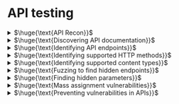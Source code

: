 # API testing

<details>
<summary>$\huge{\text{API Recon}}$</summary>

- You need to find out as much information about the API as possible
  - Discover API endpoint
  - Input data the API processes (compulsory and optional parameters).
  - Supported HTTP methods and media formats.
  - Rate limits and authentication mechanisms.
    
<br>
</details>

<details>
<summary>$\huge{\text{Discovering API documentation}}$</summary>

- Endpoints that may refer to API documentation:
  - `/api`, `/swagger/index.html`, `/openapi.json`
- If you identify the resource endpoint `/api/swagger/v1/users/123` use a list of common paths to directly fuzz for documentation
  - `/api/swagger/v1`, `/api/swagger`, `/api`
    
<br>
</details>

<details>
<summary>$\huge{\text{Identifying API endpoints}}$</summary>

- Browsing application
  - (even if you have access to documentaion, as it may be inaccurate)
- Look out for JavaScript files (These can contain references to API endpoints)
  - Suggestion: JS Link Finder BApp 
    
<br>
</details>

<details>
<summary>$\huge{\text{Identifying supported HTTP methods}}$</summary>

- Test all potential methods when you're investigating API endpoints
  - Use HTTP verbs list in Burp Intruder
    
<br>
</details>

<details>
<summary>$\huge{\text{Identifying supported content types}}$</summary>

Changing the content type may enable you to
- Trigger errors that disclose useful information.
- Bypass flawed defenses.
- Take advantage of differences in processing logic. For example, an API may be secure when handling JSON data but susceptible to injection attacks when dealing with XML.
- To change the content type, modify the Content-Type header, then reformat the request body accordingly
  - Suggestion: Content type converter BApp automatically convert data submitted within requests between XML and JSON
    
<br>
</details>

<details>
<summary>$\huge{\text{Fuzzing to find hidden endpoints}}$</summary>

- `PUT /api/user/update` 
  - Fuzz the `/update` with a list of other common functions, such as `delete` and `add`
  - Use wordlists based on common API naming
    
<br>
</details>

<details>
<summary>$\huge{\text{Finding hidden parameters}}$</summary>

- Wordlists
  - Burp Intruder, Param miner BApp
    
<br>
</details>

<details>
<summary>$\huge{\text{Mass assignment vulnerabilities}}$</summary>

- Software frameworks sometime allow developers to automatically bind HTTP request parameters into program code variables or objects to make using that framework easier on developers
- Consider `PATCH /api/users/` which enables users to update their username and email and includes the following JSON
  -  `{"username": "wiener", "email": "wiener@example.com",}`
- A concurrent `GET /api/users/123` request returns the following JSON:
  - `{"id": 123, "name": "John Doe", "email": "john@example.com", "isAdmin": "false"}`
  - This may indicate that the hidden id and isAdmin parameters are bound to the internal user object, alongside the updated username and email parameters
- Testing
  - To test whether you can modify the enumerated isAdmin parameter value, add it to the PATCH request:
  - `{"username": "wiener", "email": "wiener@example.com", "isAdmin": false,}`
  - In addition, send a PATCH request with an invalid isAdmin parameter value:
  - `{"username": "wiener","email": "wiener@example.com", "isAdmin": "foo",}`
  - If the application behaves differently, this may suggest that the invalid value impacts the query logic, but the valid value doesn't. This may indicate that the parameter can be successfully updated by the user. (Set it to true)
    - Note: We change isAdmin to "foo" because we want see if the user input is processed. If we get an error may indicate that the user input is being processed
    
<br>
</details>

<details>
<summary>$\huge{\text{Preventing vulnerabilities in APIs}}$</summary>

- Secure your documentation if you don't intend your API to be publicly accessible.
- Ensure your documentation is kept up to date so that legitimate testers have full visibility of the API's attack surface.
- Apply an allowlist of permitted HTTP methods.
- Validate that the content type is expected for each request or response.
- Use generic error messages to avoid giving away information that may be useful for an attacker.
- Use protective measures on all versions of your API, not just the current production version.
To prevent mass assignment vulnerabilities, allowlist the properties that can be updated by the user, and blocklist sensitive properties that shouldn't be updated by the user. 
    
<br>
</details>

